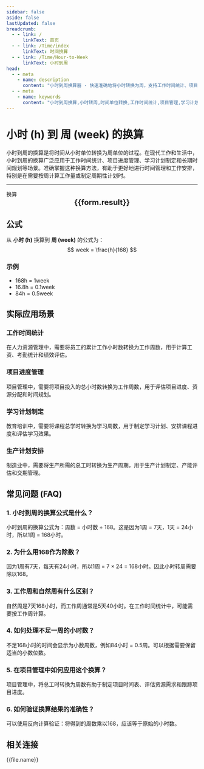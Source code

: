 ```yaml
---
sidebar: false
aside: false
lastUpdated: false
breadcrumb:
  - - link: /
      linkText: 首页
  - - link: /Time/index
      linkText: 时间换算
  - - link: /Time/Hour-to-Week
      linkText: 小时到周
head:
  - - meta
    - name: description
      content: "小时到周换算器 - 快速准确地将小时转换为周，支持工作时间统计、项目管理、学习计划制定等多种应用场景。提供详细的换算公式和实用示例。"
  - - meta
    - name: keywords
      content: "小时到周换算,小时转周,时间单位转换,工作时间统计,项目管理,学习计划,时间换算器,小时周转换,时间计算,工时统计,周工作时间,时间管理工具"
---
```

# 小时 (h) 到 周 (week) 的换算

小时到周的换算是将时间从小时单位转换为周单位的过程。在现代工作和生活中，小时到周的换算广泛应用于工作时间统计、项目进度管理、学习计划制定和长期时间规划等场景。准确掌握这种换算方法，有助于更好地进行时间管理和工作安排，特别是在需要按周计算工作量或制定周期性计划时。

---
<script setup>
import { onMounted, reactive, inject, ref } from 'vue'
import { NButton,NForm ,NFormItem,NInput,NInputNumber,NSelect,NCard,useMessage,NGrid ,NGi  } from 'naive-ui'
import { defineClientComponent } from 'vitepress'
import { Time } from '../files';

const convert = inject('convert')

const form = reactive({
  number: null,
  result: '',
  title: '小时到周换算器',
  seoKey: [
    '小时到周换算', '小时转周', '时间单位转换', '工作时间统计',
    '项目管理', '学习计划', '时间换算器', '小时周转换',
    '时间计算', '工时统计', '周工作时间', '时间管理工具',
    '工作时间计算', '项目时间规划', '学习时间安排', '时间单位',
    '换算公式', '时间转换', '工作周', '时间规划'
  ]
})

const convertHandler = () => {
  if (form.number !== null && !isNaN(form.number)) {
    const convertedValue = parseFloat(form.number) / 168
    form.result = `${form.number}h = ${convertedValue.toFixed(4)}week`
  } else {
    form.result = '请输入有效的数值。'
  }
}
</script>

<n-form size="large" :model="form">
  <n-form-item label="小时 (h)">
    <n-input-number v-model:value="form.number" placeholder="输入小时" style="width: 100%" />
  </n-form-item>
  <n-form-item>
    <n-button type="info" @click="convertHandler" block>换算</n-button>
  </n-form-item>
</n-form>

<n-card :title="form.title" embedded :bordered="false" hoverable segmented>
  <div style="text-align:center;font-size:20px;">
    <strong>{{form.result}}</strong>
  </div>
  <template #footer>
    <div style="display: flex; flex-wrap: wrap; gap: 8px; justify-content: center;">
      <span v-for="keyword in form.seoKey" :key="keyword" style="background: #f0f0f0; padding: 4px 8px; border-radius: 4px; font-size: 12px; color: #666;">
        {{keyword}}
      </span>
    </div>
  </template>
</n-card>

## 公式

从 **小时 (h)** 换算到 **周 (week)** 的公式为：
$$ week = \frac{h}{168} $$

### 示例
- 168h = 1week
- 16.8h = 0.1week
- 84h = 0.5week

## 实际应用场景

### 工作时间统计
在人力资源管理中，需要将员工的累计工作小时数转换为工作周数，用于计算工资、考勤统计和绩效评估。

### 项目进度管理
项目管理中，需要将项目投入的总小时数转换为工作周数，用于评估项目进度、资源分配和时间规划。

### 学习计划制定
教育培训中，需要将课程总学时转换为学习周数，用于制定学习计划、安排课程进度和评估学习效果。

### 生产计划安排
制造业中，需要将生产所需的总工时转换为生产周期，用于生产计划制定、产能评估和交期管理。

## 常见问题 (FAQ)

### 1. 小时到周的换算公式是什么？
小时到周的换算公式为：周数 = 小时数 ÷ 168。这是因为1周 = 7天，1天 = 24小时，所以1周 = 168小时。

### 2. 为什么用168作为除数？
因为1周有7天，每天有24小时，所以1周 = 7 × 24 = 168小时。因此小时转周需要除以168。

### 3. 工作周和自然周有什么区别？
自然周是7天168小时，而工作周通常是5天40小时。在工作时间统计中，可能需要按工作周计算。

### 4. 如何处理不足一周的小时数？
不足168小时的时间会显示为小数周数，例如84小时 = 0.5周。可以根据需要保留适当的小数位数。

### 5. 在项目管理中如何应用这个换算？
项目管理中，将总工时转换为周数有助于制定项目时间表、评估资源需求和跟踪项目进度。

### 6. 如何验证换算结果的准确性？
可以使用反向计算验证：将得到的周数乘以168，应该等于原始的小时数。
## 相关连接
<n-grid x-gap="12" :cols="2">
  <n-gi v-for="(file, index) in Time" :key="index">
    <n-button
      text
      tag="a"
      :href="file.path"
      type="info"
    >
      {{file.name}}
    </n-button>
  </n-gi>
</n-grid>